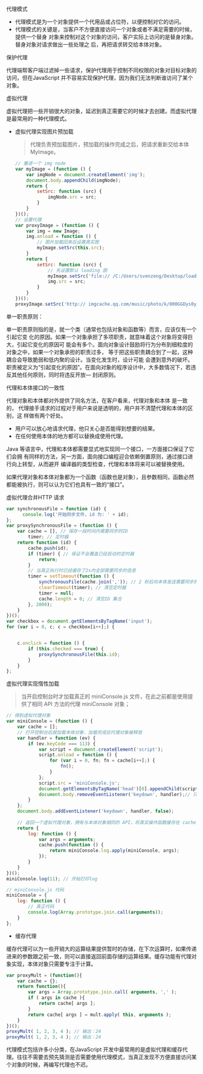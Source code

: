 代理模式

- 代理模式是为一个对象提供一个代用品或占位符，以便控制对它的访问。
- 代理模式的关键是，当客户不方便直接访问一个对象或者不满足需要的时候，提供一个替身
  对象来控制对这个对象的访问，客户实际上访问的是替身对象。替身对象对请求做出一些处理之
  后，再把请求转交给本体对象。

保护代理

代理端帮客户端过滤掉一些请求，保护代理用于控制不同权限的对象对目标对象的访问，但在JavaScript 并不容易实现保护代理，因为我们无法判断谁访问了某个对象。

虚拟代理

虚拟代理把一些开销很大的对象，延迟到真正需要它的时候才去创建。而虚拟代理是最常用的一种代理模式。



- 虚拟代理实现图片预加载

  > 代理负责预加载图片，预加载的操作完成之后，把请求重新交给本体MyImage。

  ```js
  // 塞进一个 img node
  var myImage = (function () {
      var imgNode = document.createElement('img');
      document.body.appendChild(imgNode);
      return {
          setSrc: function (src) {
              imgNode.src = src;
          }
      }
  })();
  // 设置代理
  var proxyImage = (function () {
      var img = new Image;
      img.onload = function () {
          // 图片加载回来后设置真实图
          myImage.setSrc(this.src);
      }
      return {
          setSrc: function (src) {
              // 先设置默认 loading 图
              myImage.setSrc('file:// /C:/Users/svenzeng/Desktop/loading.gif');
              img.src = src;
          }
      }
  })();
  proxyImage.setSrc('http:// imgcache.qq.com/music/photo/k/000GGDys0yA0Nk.jpg');
  ```

单一职责原则：

单一职责原则指的是，就一个类（通常也包括对象和函数等）而言，应该仅有一个引起它变
化的原因。如果一个对象承担了多项职责，就意味着这个对象将变得巨大，引起它变化的原因可
能会有多个。面向对象设计鼓励将行为分布到细粒度的对象之中，如果一个对象承担的职责过多，
等于把这些职责耦合到了一起，这种耦合会导致脆弱和低内聚的设计。当变化发生时，设计可能
会遭到意外的破坏。职责被定义为“引起变化的原因”。在面向对象的程序设计中，大多数情况下，若违反其他任何原则，同时将违反开放—
封闭原则。

代理和本体接口的一致性

代理对象和本体都对外提供了同名方法，在客户看来，代理对象和本体
是一致的， 代理接手请求的过程对于用户来说是透明的，用户并不清楚代理和本体的区别，这
样做有两个好处。

- 用户可以放心地请求代理，他只关心是否能得到想要的结果。
- 在任何使用本体的地方都可以替换成使用代理。 

Java 等语言中，代理和本体都需要显式地实现同一个接口，一方面接口保证了它们会拥
有同样的方法，另一方面，面向接口编程迎合依赖倒置原则，通过接口进行向上转型，从而避开
编译器的类型检查，代理和本体将来可以被替换使用。

如果代理对象和本体对象都为一个函数（函数也是对象），且参数相同，函数必然都能被执行，则可以认为它们也具有一致的“接口”。



虚拟代理合并HTTP 请求

```js
var synchronousFile = function (id) {
      console.log('开始同步文件，id 为: ' + id);
};
var proxySynchronousFile = (function () {
    var cache = [], // 保存一段时间内需要同步的ID
        timer; // 定时器
    return function (id) {
        cache.push(id);
        if (timer) { // 保证不会覆盖已经启动的定时器
            return;
        }
        // 当真正执行时已经缓存了2s内全部需要同步的信息
        timer = setTimeout(function () {
            synchronousFile(cache.join(',')); // 2 秒后向本体发送需要同步的ID 集合
            clearTimeout(timer); // 清空定时器
            timer = null;
            cache.length = 0; // 清空ID 集合
        }, 2000);
    }
})();
var checkbox = document.getElementsByTagName('input');
for (var i = 0, c; c = checkbox[i++];) {


    c.onclick = function () {
        if (this.checked === true) {
            proxySynchronousFile(this.id);
        }
    }
};
```

虚拟代理实现惰性加载

> 当开启控制台时才加载真正的 miniConsole.js 文件，在此之前都是使用提供了相同 API  方法的代理 miniConsole 对象；

```js
// 得到虚拟代理对象
var miniConsole = (function () {
    var cache = [];
    // 打开控制台后就加载本体对象，加载完成后代理对象被释放
    var handler = function (ev) {
        if (ev.keyCode === 113) {
            var script = document.createElement('script');
            script.onload = function () {
                for (var i = 0, fn; fn = cache[i++];) {
                    fn();
                }
            };
            script.src = 'miniConsole.js';
            document.getElementsByTagName('head')[0].appendChild(script);
            document.body.removeEventListener('keydown', handler);// 只加载一次miniConsole.js
        }
    };
    document.body.addEventListener('keydown', handler, false);
    
    // 返回一个虚拟代理对象，拥有与本体对象相同的 API，将真实操作函数缓存在 cache 里，等到打开控制台后释放执行
    return {
        log: function () {
            var args = arguments;
            cache.push(function () {
                return miniConsole.log.apply(miniConsole, args);
            });
        }
    }
})();
miniConsole.log(11); // 开始打印log

// miniConsole.js 代码
miniConsole = {
    log: function () {
        // 真正代码
        console.log(Array.prototype.join.call(arguments));
    }
};
```

- 缓存代理

缓存代理可以为一些开销大的运算结果提供暂时的存储，在下次运算时，如果传递进来的参数跟之前一致，则可以直接返回前面存储的运算结果。缓存功能有代理对象实现，本体对象只需要专注于计算。

```js
var proxyMult = (function(){
    var cache = {};
    return function(){
        var args = Array.prototype.join.call( arguments, ',' );
        if ( args in cache ){
        	return cache[ args ];
    	}
    	return cache[ args ] = mult.apply( this, arguments );
    }
})();
proxyMult( 1, 2, 3, 4 ); // 输出：24
proxyMult( 1, 2, 3, 4 ); // 输出：24
```



代理模式包括许多小分类，在JavaScript 开发中最常用的是虚拟代理和缓存代理。往往不需要去预先猜测是否需要使用代理模式，当真正发现不方便直接访问某个对象的时候，再编写代理也不迟。



































